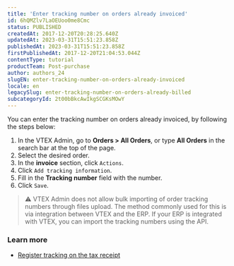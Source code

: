 ```yaml
---
title: 'Enter tracking number on orders already invoiced'
id: 6hQMZlv7LaOEUoo0me8Cmc
status: PUBLISHED
createdAt: 2017-12-20T20:28:25.640Z
updatedAt: 2023-03-31T15:51:23.858Z
publishedAt: 2023-03-31T15:51:23.858Z
firstPublishedAt: 2017-12-20T21:04:53.044Z
contentType: tutorial
productTeam: Post-purchase
author: authors_24
slugEN: enter-tracking-number-on-orders-already-invoiced
locale: en
legacySlug: enter-tracking-number-on-orders-already-billed
subcategoryId: 2t00bBkcAwIkgSCGKsMOwY
---
```


You can enter the tracking number on orders already invoiced, by following the steps below:

1. In the VTEX Admin, go to **Orders > All Orders**, or type **All Orders** in the search bar at the top of the page.
2. Select the desired order.
3. In the **invoice** section, click <i class="fas fa-ellipsis-v"></i> `Actions`.
4. Click <i class="fas fa-pencil-alt"></i> `Add tracking information`.
5. Fill in the **Tracking number** field with the number.
6. Click `Save`.

>⚠️ VTEX Admin does not allow bulk importing of order tracking numbers through files upload. The method commonly used for this is via integration between VTEX and the ERP. If your ERP is integrated with VTEX, you can import the tracking numbers using the API.

### Learn more

- [Register tracking on the tax receipt](https://help.vtex.com/en/tutorial/cadastrar-rastreio-na-nota-fiscal--5acsOh2bssscYgmEKc8wK8)
